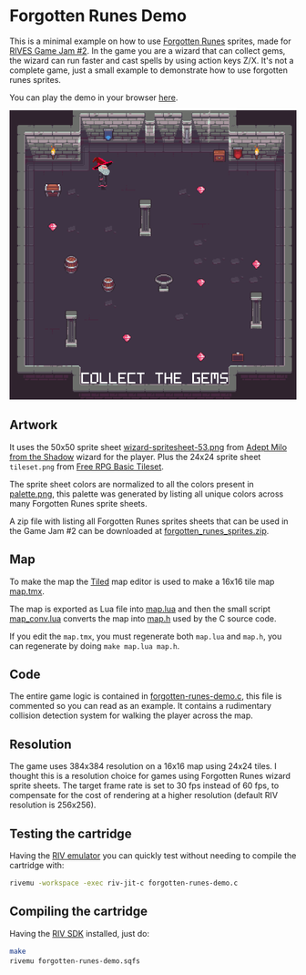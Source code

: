 # Forgotten Runes Demo

This is a minimal example on how to use [Forgotten Runes](https://www.forgottenrunes.com/) sprites,
made for [RIVES Game Jam #2](https://itch.io/jam/rives2).
In the game you are a wizard that can collect gems,
the wizard can run faster and cast spells by using action keys Z/X.
It's not a complete game, just a small example to demonstrate how to use forgotten runes sprites.

You can play the demo in your browser [here](https://emulator.rives.io/#cartridge=https://raw.githubusercontent.com/edubart/cartridges/main/forgotten-runes-demo.sqfs).

![](screenshot.gif)

## Artwork

It uses the 50x50 sprite sheet [wizard-spritesheet-53.png](wizard-spritesheet-53.png) from
[Adept Milo from the Shadow](https://www.forgottenrunes.com/lore/wizards/53/0)
wizard for the player.
Plus the 24x24 sprite sheet `tileset.png` from
[Free RPG Basic Tileset](https://pixel-poem.itch.io/free-rpg-tileset).

The sprite sheet colors are normalized to all the colors present in [palette.png](palette.png),
this palette was generated by listing all unique colors across many Forgotten Runes sprite sheets.

A zip file with listing all Forgotten Runes sprites sheets that can be used in the
Game Jam #2 can be downloaded at
[forgotten_runes_sprites.zip](https://github.com/rives-io/cartridge-forgotten-runes-demo/releases/download/downloads/forgotten_runes_sprites.zip).

## Map

To make the map the [Tiled](https://www.mapeditor.org/) map editor is used to make a 16x16
tile map [map.tmx](map.tmx).

The map is exported as Lua file into [map.lua](map.lua) and then the small script
[map_conv.lua](map_conv.lua) converts the map into [map.h](map.h) used by the C source code.

If you edit the `map.tmx`, you must regenerate both `map.lua` and `map.h`,
you can regenerate by doing `make map.lua map.h`.

## Code

The entire game logic is contained in [forgotten-runes-demo.c](forgotten-runes-demo.c),
this file is commented so you can read as an example.
It contains a rudimentary collision detection system for walking the player across the map.

## Resolution

The game uses 384x384 resolution on a 16x16 map using 24x24 tiles.
I thought this is a resolution choice for games using Forgotten Runes wizard sprite sheets.
The target frame rate is set to 30 fps instead of 60 fps,
to compensate for the cost of rendering at a higher resolution (default RIV resolution is 256x256).

## Testing the cartridge

Having the [RIV emulator](https://rives.io/docs/riv/getting-started)
you can quickly test without needing to compile the cartridge with:

```sh
rivemu -workspace -exec riv-jit-c forgotten-runes-demo.c
```

## Compiling the cartridge

Having the [RIV SDK](https://rives.io/docs/riv/developing-cartridges#installing-the-riv-sdk)
installed, just do:

```sh
make
rivemu forgotten-runes-demo.sqfs
```
